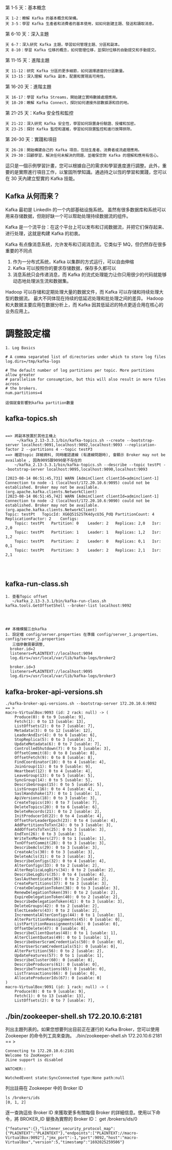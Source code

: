 第 1-5 天：基本概念

    天 1-2：瞭解 Kafka 的基本概念和架構。
    天 3-5：學習 Kafka 生產者和消費者的基本使用，如如何創建主題、發送和讀取消息。

第 6-10 天：深入主題

    天 6-7：深入研究 Kafka 主題，學習如何管理主題、分區和副本。
    天 8-10：學習 Kafka 位移的概念，如何管理位移，並探討位移的自動提交和手動提交。

第 11-15 天：進階主題

    天 11-12：研究 Kafka 分區的更多細節，如何選擇適當的分區數量。
    天 13-15：深入理解 Kafka 副本，配置和實現高可用性。

第 16-20 天：進階主題

    天 16-17：學習 Kafka Streams，開始建立實時數據處理應用。
    天 18-20：瞭解 Kafka Connect，探討如何連接外部數據源和目的地。

第 21-25 天：Kafka 安全性和監控

    天 21-22：深入研究 Kafka 安全性，學習如何設置身份驗證、授權和加密。
    天 23-25：探討 Kafka 監控和運維，學習如何設置監控和進行故障排除。

第 26-30 天：實踐和項目

    天 26-28：開始構建自己的 Kafka 項目，包括生產者、消費者或流處理應用。
    天 29-30：回顧學習，解決任何未解決的問題，並確保您對 Kafka 的理解和應用有信心。

這只是一個示例學習計畫，您可以根據自己的需求和學習進度進行調整。此外，重要的是實際進行項目工作，以鞏固所學知識。通過持之以恆的學習和實踐，您可以在 30 天內建立堅實的 Kafka 技能。


























## Kafka 从何而来？
Kafka 最初是 LinkedIn 的一个内部基础设施系统。
虽然有很多数据库和系统可以用来存储数据，但刚好缺一个可以帮助处理持续数据流的组件。

Kafka 是一个流平台：在这个平台上可以发布和订阅数据流，并把它们保存起来、进行处理，这就是构建 Kafka 的初衷。


Kafka 有点像消息系统，允许发布和订阅消息流。它类似于 MQ，但仍然存在很多重要的不同点
1. 作为一分布式系统，Kafka 以集群的方式运行，可以自由伸缩
2. Kafka 可以按照你的要求存储数据，保存多久都可以
3. 消息系统只会传递消息，而 Kafka 的流式处理能力让你只用很少的代码就能够动态地处理派生流和数据集。

Hadoop 可以存储和定期处理大量的数据文件，而 Kafka 可以存储和持续处理大型的数据流。
最大不同体现在持续的低延迟处理和批处理之间的差异。
Hadoop 和大数据主要应用在数据分析上，而 Kafka 因其低延迟的特点更适合用在核心的业务应用上。






# 調整設定檔
```
1. Log Basics

# A comma separated list of directories under which to store log files
log.dirs=/tmp/kafka-logs

# The default number of log partitions per topic. More partitions allow greater
# parallelism for consumption, but this will also result in more files across
# the brokers.
num.partitions=4

這個就會影響到kafka partition數量
```

## kafka-topics.sh
```

==> 將副本放置於其他主機上
     ~/kafka_2.13-3.3.1/bin/kafka-topics.sh --create --bootstrap-server localhost:9091,localhost:9092,localhost:9093 --replication-factor 2 --partitions 4 --topic testP3
==> 確認topic 詳細資料, 同時確認連線 (有連線問題時), 會顯示 Broker may not be available , 因為9095跟9090是不存在的
    ~/kafka_2.13-3.3.1/bin/kafka-topics.sh --describe --topic testPt --bootstrap-server localhost:9095,localhost:9090,localhost:9093

[2023-08-14 06:51:45,731] WARN [AdminClient clientId=adminclient-1] Connection to node -1 (localhost/172.20.10.6:9095) could not be established. Broker may not be available. (org.apache.kafka.clients.NetworkClient)
[2023-08-14 06:51:45,742] WARN [AdminClient clientId=adminclient-1] Connection to node -2 (localhost/172.20.10.6:9090) could not be established. Broker may not be available. (org.apache.kafka.clients.NetworkClient)
Topic: testPt	TopicId: XG6Q51S2STK4dycU3G_PdQ	PartitionCount: 4	ReplicationFactor: 2	Configs: 
	Topic: testPt	Partition: 0	Leader: 2	Replicas: 2,0	Isr: 2,0
	Topic: testPt	Partition: 1	Leader: 1	Replicas: 1,2	Isr: 1,2
	Topic: testPt	Partition: 2	Leader: 0	Replicas: 0,1	Isr: 0,1
	Topic: testPt	Partition: 3	Leader: 2	Replicas: 2,1	Isr: 2,1




```

## kafka-run-class.sh
```
1. 查看Topic offset
   ~/kafka_2.13-3.3.1/bin/kafka-run-class.sh kafka.tools.GetOffsetShell --broker-list localhost:9092




## 本機模擬三台kafka
1. 設定檔 config/server.properties 在準備 config/server_1.properties、config/server_2.properties
   三個參數需要調整, 
  broker.id=2
  listeners=PLAINTEXT://localhost:9094
  log.dirs=/usr/local/var/lib/kafka-logs/broker2

  broker.id=3
  listeners=PLAINTEXT://localhost:9095
  log.dirs=/usr/local/var/lib/kafka-logs/broker3
```


## kafka-broker-api-versions.sh
```
./kafka-broker-api-versions.sh --bootstrap-server 172.20.10.6:9092
== > 
macro-VirtualBox:9093 (id: 2 rack: null) -> (
	Produce(0): 0 to 9 [usable: 9],
	Fetch(1): 0 to 13 [usable: 13],
	ListOffsets(2): 0 to 7 [usable: 7],
	Metadata(3): 0 to 12 [usable: 12],
	LeaderAndIsr(4): 0 to 6 [usable: 6],
	StopReplica(5): 0 to 3 [usable: 3],
	UpdateMetadata(6): 0 to 7 [usable: 7],
	ControlledShutdown(7): 0 to 3 [usable: 3],
	OffsetCommit(8): 0 to 8 [usable: 8],
	OffsetFetch(9): 0 to 8 [usable: 8],
	FindCoordinator(10): 0 to 4 [usable: 4],
	JoinGroup(11): 0 to 9 [usable: 9],
	Heartbeat(12): 0 to 4 [usable: 4],
	LeaveGroup(13): 0 to 5 [usable: 5],
	SyncGroup(14): 0 to 5 [usable: 5],
	DescribeGroups(15): 0 to 5 [usable: 5],
	ListGroups(16): 0 to 4 [usable: 4],
	SaslHandshake(17): 0 to 1 [usable: 1],
	ApiVersions(18): 0 to 3 [usable: 3],
	CreateTopics(19): 0 to 7 [usable: 7],
	DeleteTopics(20): 0 to 6 [usable: 6],
	DeleteRecords(21): 0 to 2 [usable: 2],
	InitProducerId(22): 0 to 4 [usable: 4],
	OffsetForLeaderEpoch(23): 0 to 4 [usable: 4],
	AddPartitionsToTxn(24): 0 to 3 [usable: 3],
	AddOffsetsToTxn(25): 0 to 3 [usable: 3],
	EndTxn(26): 0 to 3 [usable: 3],
	WriteTxnMarkers(27): 0 to 1 [usable: 1],
	TxnOffsetCommit(28): 0 to 3 [usable: 3],
	DescribeAcls(29): 0 to 3 [usable: 3],
	CreateAcls(30): 0 to 3 [usable: 3],
	DeleteAcls(31): 0 to 3 [usable: 3],
	DescribeConfigs(32): 0 to 4 [usable: 4],
	AlterConfigs(33): 0 to 2 [usable: 2],
	AlterReplicaLogDirs(34): 0 to 2 [usable: 2],
	DescribeLogDirs(35): 0 to 4 [usable: 4],
	SaslAuthenticate(36): 0 to 2 [usable: 2],
	CreatePartitions(37): 0 to 3 [usable: 3],
	CreateDelegationToken(38): 0 to 3 [usable: 3],
	RenewDelegationToken(39): 0 to 2 [usable: 2],
	ExpireDelegationToken(40): 0 to 2 [usable: 2],
	DescribeDelegationToken(41): 0 to 3 [usable: 3],
	DeleteGroups(42): 0 to 2 [usable: 2],
	ElectLeaders(43): 0 to 2 [usable: 2],
	IncrementalAlterConfigs(44): 0 to 1 [usable: 1],
	AlterPartitionReassignments(45): 0 [usable: 0],
	ListPartitionReassignments(46): 0 [usable: 0],
	OffsetDelete(47): 0 [usable: 0],
	DescribeClientQuotas(48): 0 to 1 [usable: 1],
	AlterClientQuotas(49): 0 to 1 [usable: 1],
	DescribeUserScramCredentials(50): 0 [usable: 0],
	AlterUserScramCredentials(51): 0 [usable: 0],
	AlterPartition(56): 0 to 2 [usable: 2],
	UpdateFeatures(57): 0 to 1 [usable: 1],
	DescribeCluster(60): 0 [usable: 0],
	DescribeProducers(61): 0 [usable: 0],
	DescribeTransactions(65): 0 [usable: 0],
	ListTransactions(66): 0 [usable: 0],
	AllocateProducerIds(67): 0 [usable: 0]
)
macro-VirtualBox:9091 (id: 1 rack: null) -> (
	Produce(0): 0 to 9 [usable: 9],
	Fetch(1): 0 to 13 [usable: 13],
	ListOffsets(2): 0 to 7 [usable: 7],
```

## ./bin/zookeeper-shell.sh  172.20.10.6:2181
列出主題列表的。如果您想要列出目前正在運行的 Kafka Broker，您可以使用 Zookeeper 的命令列工具來查詢。
./bin/zookeeper-shell.sh  172.20.10.6:2181
== >
``` 
Connecting to 172.20.10.6:2181
Welcome to ZooKeeper!
JLine support is disabled

WATCHER::

WatchedEvent state:SyncConnected type:None path:null
```
列出註冊在 Zookeeper 中的 Broker ID
```
ls /brokers/ids
[0, 1, 2]

```
逐一查詢這些 Broker ID 來獲取更多有關每個 Broker 的詳細信息。使用以下命令，將 BROKER_ID 替換為實際的 Broker ID：
get /brokers/ids/0

```
{"features":{},"listener_security_protocol_map":{"PLAINTEXT":"PLAINTEXT"},"endpoints":["PLAINTEXT://macro-VirtualBox:9092"],"jmx_port":-1,"port":9092,"host":"macro-VirtualBox","version":5,"timestamp":"1692025259506"}
```







